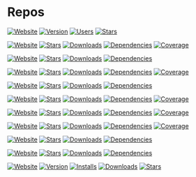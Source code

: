 # Repos

[![Website](https://img.shields.io/website?down_color=red&down_message=chrome-keep-open&up_color=blue&up_message=chrome-keep-open&url=https%3A%2F%2Fgithub.com%2Filiubinskii%2Fchrome-keep-open#readme)](https://github.com/iliubinskii/chrome-keep-open#readme)
[![Version](https://img.shields.io/chrome-web-store/v/mgmnpfmdmnmjniadliolifcoopgbocob)](https://chrome.google.com/webstore/detail/keep-open/mgmnpfmdmnmjniadliolifcoopgbocob)
[![Users](https://img.shields.io/chrome-web-store/users/mgmnpfmdmnmjniadliolifcoopgbocob)](https://chrome.google.com/webstore/detail/keep-open/mgmnpfmdmnmjniadliolifcoopgbocob)
[![Stars](https://img.shields.io/chrome-web-store/stars/mgmnpfmdmnmjniadliolifcoopgbocob)](https://chrome.google.com/webstore/detail/keep-open/mgmnpfmdmnmjniadliolifcoopgbocob)

[![Website](https://img.shields.io/website?down_color=red&down_message=eslint-plugin-misc&up_color=blue&up_message=eslint-plugin-misc&url=https%3A%2F%2Filiubinskii.github.io%2Feslint-plugin-misc%2F)](https://github.com/iliubinskii/eslint-plugin-misc#readme)
[![Stars](https://img.shields.io/github/stars/iliubinskii/eslint-plugin-misc)](https://github.com/iliubinskii/eslint-plugin-misc)
[![Downloads](https://img.shields.io/npm/dm/eslint-plugin-misc)](https://www.npmjs.com/package/eslint-plugin-misc)
[![Dependencies](https://img.shields.io/librariesio/release/npm/eslint-plugin-misc)](https://libraries.io/npm/eslint-plugin-misc)
[![Coverage](https://img.shields.io/sonar/coverage/iliub_eslint-plugin-misc/master.svg?server=https%3A%2F%2Fsonarcloud.io)](https://sonarcloud.io/component_measures?id=iliub_eslint-plugin-misc&metric=coverage)

[![Website](https://img.shields.io/website?down_color=red&down_message=lodash-commonjs-es&up_color=blue&up_message=lodash-commonjs-es&url=https%3A%2F%2Fgithub.com%2Filiubinskii%2Flodash-commonjs-es)](https://github.com/iliubinskii/lodash-commonjs-es#readme)
[![Stars](https://img.shields.io/github/stars/iliubinskii/lodash-commonjs-es)](https://github.com/iliubinskii/lodash-commonjs-es)
[![Downloads](https://img.shields.io/npm/dm/lodash-commonjs-es)](https://www.npmjs.com/package/lodash-commonjs-es)
[![Dependencies](https://img.shields.io/librariesio/release/npm/lodash-commonjs-es)](https://libraries.io/npm/lodash-commonjs-es)

[![Website](https://img.shields.io/website?down_color=red&down_message=real-classes&up_color=blue&up_message=real-classes&url=https%3A%2F%2Filiubinskii.github.io%2Freal-classes%2F)](https://iliubinskii.github.io/real-classes/)
[![Stars](https://img.shields.io/github/stars/iliubinskii/real-classes)](https://github.com/iliubinskii/real-classes)
[![Downloads](https://img.shields.io/npm/dm/real-classes)](https://www.npmjs.com/package/real-classes)
[![Dependencies](https://img.shields.io/librariesio/release/npm/real-classes)](https://libraries.io/npm/real-classes)
[![Coverage](https://img.shields.io/sonar/coverage/iliub_real-classes/master.svg?server=https%3A%2F%2Fsonarcloud.io)](https://sonarcloud.io/component_measures?id=iliub_real-classes&metric=coverage)

[![Website](https://img.shields.io/website?down_color=red&down_message=real-config&up_color=blue&up_message=real-config&url=https%3A%2F%2Fgithub.com%2Filiubinskii%2Freal-config)](https://github.com/iliubinskii/real-config#readme)
[![Stars](https://img.shields.io/github/stars/iliubinskii/real-config)](https://github.com/iliubinskii/real-config)
[![Downloads](https://img.shields.io/npm/dm/real-config)](https://www.npmjs.com/package/real-config)
[![Dependencies](https://img.shields.io/librariesio/release/npm/real-config)](https://libraries.io/npm/real-config)

[![Website](https://img.shields.io/website?down_color=red&down_message=real-facades&up_color=blue&up_message=real-facades&url=https%3A%2F%2Filiubinskii.github.io%2Freal-facades%2F)](https://iliubinskii.github.io/real-facades/)
[![Stars](https://img.shields.io/github/stars/iliubinskii/real-facades)](https://github.com/iliubinskii/real-facades)
[![Downloads](https://img.shields.io/npm/dm/real-facades)](https://www.npmjs.com/package/real-facades)
[![Dependencies](https://img.shields.io/librariesio/release/npm/real-facades)](https://libraries.io/npm/real-facades)
[![Coverage](https://img.shields.io/sonar/coverage/iliub_real-facades/master.svg?server=https%3A%2F%2Fsonarcloud.io)](https://sonarcloud.io/component_measures?id=iliub_real-facades&metric=coverage)

[![Website](https://img.shields.io/website?down_color=red&down_message=real-fns&up_color=blue&up_message=real-fns&url=https%3A%2F%2Filiubinskii.github.io%2Freal-fns%2F)](https://iliubinskii.github.io/real-fns/)
[![Stars](https://img.shields.io/github/stars/iliubinskii/real-fns)](https://github.com/iliubinskii/real-fns)
[![Downloads](https://img.shields.io/npm/dm/real-fns)](https://www.npmjs.com/package/real-fns)
[![Dependencies](https://img.shields.io/librariesio/release/npm/real-fns)](https://libraries.io/npm/real-fns)
[![Coverage](https://img.shields.io/sonar/coverage/iliub_real-fns/master.svg?server=https%3A%2F%2Fsonarcloud.io)](https://sonarcloud.io/component_measures?id=iliub_real-fns&metric=coverage)

[![Website](https://img.shields.io/website?down_color=red&down_message=real-service-providers&up_color=blue&up_message=real-service-providers&url=https%3A%2F%2Filiubinskii.github.io%2Freal-service-providers%2F)](https://iliubinskii.github.io/real-service-providers/)
[![Stars](https://img.shields.io/github/stars/iliubinskii/real-service-providers)](https://github.com/iliubinskii/real-service-providers)
[![Downloads](https://img.shields.io/npm/dm/real-service-providers)](https://www.npmjs.com/package/real-service-providers)
[![Dependencies](https://img.shields.io/librariesio/release/npm/real-service-providers)](https://libraries.io/npm/real-service-providers)
[![Coverage](https://img.shields.io/sonar/coverage/iliub_real-service-providers/master.svg?server=https%3A%2F%2Fsonarcloud.io)](https://sonarcloud.io/component_measures?id=iliub_real-service-providers&metric=coverage)

[![Website](https://img.shields.io/website?down_color=red&down_message=type-essentials&up_color=blue&up_message=type-essentials&url=https%3A%2F%2Filiubinskii.github.io%2Ftype-essentials%2F)](https://iliubinskii.github.io/type-essentials/)
[![Stars](https://img.shields.io/github/stars/iliubinskii/type-essentials)](https://github.com/iliubinskii/type-essentials)
[![Downloads](https://img.shields.io/npm/dm/type-essentials)](https://www.npmjs.com/package/type-essentials)
[![Dependencies](https://img.shields.io/librariesio/release/npm/type-essentials)](https://libraries.io/npm/type-essentials)

[![Website](https://img.shields.io/website?down_color=red&down_message=types-fix&up_color=blue&up_message=types-fix&url=https%3A%2F%2Fgithub.com%2Filiubinskii%2Ftypes-fix)](https://github.com/iliubinskii/types-fix#readme)
[![Stars](https://img.shields.io/github/stars/iliubinskii/types-fix)](https://github.com/iliubinskii/types-fix)
[![Downloads](https://img.shields.io/npm/dm/types-fix)](https://www.npmjs.com/package/types-fix)
[![Dependencies](https://img.shields.io/librariesio/release/npm/types-fix)](https://libraries.io/npm/types-fix)

[![Website](https://img.shields.io/website?down_color=red&down_message=vscode-autofold-comments&up_color=blue&up_message=vscode-autofold-comments&url=https%3A%2F%2Fgithub.com%2Filiubinskii%2Fvscode-autofold-comments)](https://github.com/iliubinskii/vscode-autofold-comments)
[![Version](https://img.shields.io/visual-studio-marketplace/v/iliubinskii.autofold-comments)](https://marketplace.visualstudio.com/items?itemName=iliubinskii.autofold-comments)
[![Installs](https://img.shields.io/visual-studio-marketplace/i/iliubinskii.autofold-comments)](https://marketplace.visualstudio.com/items?itemName=iliubinskii.autofold-comments)
[![Downloads](https://img.shields.io/visual-studio-marketplace/d/iliubinskii.autofold-comments)](https://marketplace.visualstudio.com/items?itemName=iliubinskii.autofold-comments)
[![Stars](https://img.shields.io/visual-studio-marketplace/stars/iliubinskii.autofold-comments)](https://marketplace.visualstudio.com/items?itemName=iliubinskii.autofold-comments)
